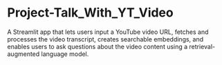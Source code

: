 # Project-Talk_With_YT_Video
A Streamlit app that lets users input a YouTube video URL, fetches and processes the video transcript, creates searchable embeddings, and enables users to ask questions about the video content using a retrieval-augmented language model.
